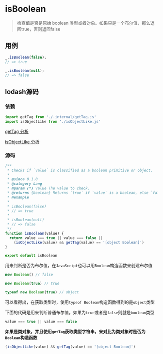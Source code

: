 # isBoolean

> 检查值是否是原始 boolean 类型或者对象。如果只是一个布尔值，那么返回true，否则返回false

## 用例

```js
_.isBoolean(false);
// => true
 
_.isBoolean(null);
// => false
```

## lodash源码

### 依赖

```js
import getTag from './.internal/getTag.js'
import isObjectLike from './isObjectLike.js'
```
[getTag 分析](lodash/internal/getTag.md)

[isObjectLike 分析](lodash/isObjectLike.md)

### 源码

```js
/**
 * Checks if `value` is classified as a boolean primitive or object.
 *
 * @since 0.1.0
 * @category Lang
 * @param {*} value The value to check.
 * @returns {boolean} Returns `true` if `value` is a boolean, else `false`.
 * @example
 *
 * isBoolean(false)
 * // => true
 *
 * isBoolean(null)
 * // => false
 */
function isBoolean(value) {
  return value === true || value === false ||
    (isObjectLike(value) && getTag(value) == '[object Boolean]')
}

export default isBoolean
```

用来判断是否为布尔值，在`JavaScript`也可以用`Boolean`构造函数来创建布尔值

```js
new Boolean() // false

new Boolean(true) // true

typeof new Boolean(true) // object
```

可以看得出，在获取类型时，使用`typeof Boolean`构造函数得到的是`object`类型

下面的代码是用来判断普通布尔值，如果为`true`或者是`false`则就是`boolean`类型

```js
value === true || value === false
```

**如果是类对象，并且使用`getTag`获取类型字符串，来对比为类对象时是否为`Boolean`构造函数**

```js
(isObjectLike(value) && getTag(value) == '[object Boolean]')
```